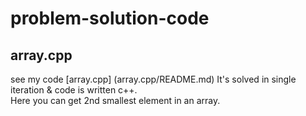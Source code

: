 # problem-solution-code
## array.cpp
see my code [array.cpp] (array.cpp/README.md)
  It's solved in single iteration & code is written c++.<br>
  Here you can get 2nd smallest element in an array.
